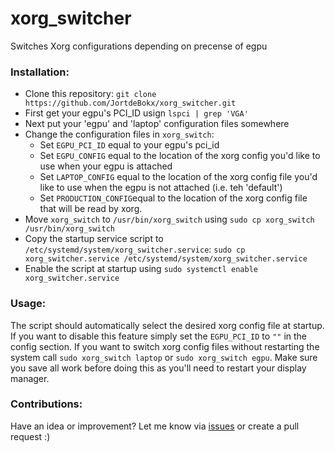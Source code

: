 # xorg_switcher
Switches Xorg configurations depending on precense of egpu 

### Installation:
* Clone this repository: `git clone https://github.com/JortdeBokx/xorg_switcher.git`
* First get your egpu's PCI_ID usign `lspci | grep 'VGA'`
* Next put your 'egpu' and 'laptop' configuration files somewhere
* Change the configuration files in `xorg_switch`:
  * Set `EGPU_PCI_ID` equal to your egpu's pci_id
  * Set `EGPU_CONFIG` equal to the location of the xorg config you'd like to use when your egpu is attached
  * Set `LAPTOP_CONFIG` equal to the location of the xorg config file you'd like to use when the egpu is not attached (i.e. teh 'default')
  * Set `PRODUCTION_CONFIG`equal to the location of the xorg config file that will be read by xorg.
* Move `xorg_switch` to `/usr/bin/xorg_switch` using `sudo cp xorg_switch /usr/bin/xorg_switch`
* Copy the startup service script to `/etc/systemd/system/xorg_switcher.service`: `sudo cp xorg_switcher.service /etc/systemd/system/xorg_switcher.service`
* Enable the script at startup using `sudo systemctl enable xorg_switcher.service`

### Usage:
The script should automatically select the desired xorg config file at startup. If you want to disable this feature simply set the `EGPU_PCI_ID` to `""` in the config section. 
If you want to switch xorg config files without restarting the system call `sudo xorg_switch laptop` or `sudo xorg_switch egpu`. Make sure you save all work before doing this as you'll need to restart your display manager.

### Contributions:
Have an idea or improvement? Let me know via [issues](https://github.com/JortdeBokx/xorg_switcher/issues) or create a pull request :)
